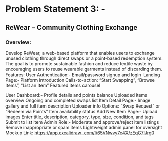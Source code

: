 # Problem Statement 3: -
## ReWear – Community Clothing Exchange
### Overview:
Develop ReWear, a web-based platform that enables users to exchange unused clothing
through direct swaps or a point-based redemption system. The goal is to promote sustainable
fashion and reduce textile waste by encouraging users to reuse wearable garments instead of
discarding them.
Features:
User Authentication:-
Email/password signup and login  Landing Page:-
Platform introduction
Calls-to-action: “Start Swapping”, “Browse Items”, “List an Item”
Featured items carousel

User Dashboard:-
Profile details and points balance
Uploaded items overview
Ongoing and completed swaps list
Item Detail Page:-
Image gallery and full item description
Uploader info
Options: “Swap Request” or “Redeem via Points”
Item availability status
Add New Item Page:-
Upload images
Enter title, description, category, type, size, condition, and tags
Submit to list item
Admin Role:-
Moderate and approve/reject item listings
Remove inappropriate or spam items
Lightweight admin panel for oversight
Mockup Link: [https://app.excalidraw .com/l/65VNwvy7c4X/zEqG7IJrg0](https://app.excalidraw.com/l/65VNwvy7c4X/zEqG7IJrg0)
